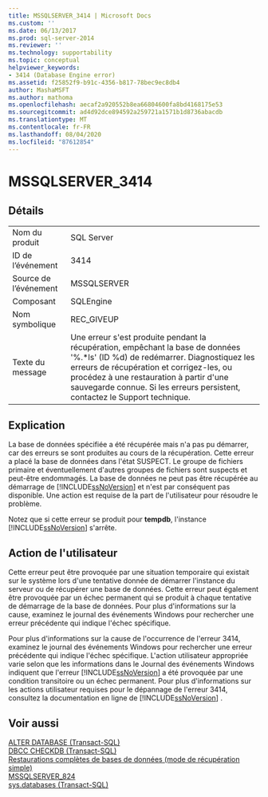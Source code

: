 ```yaml
---
title: MSSQLSERVER_3414 | Microsoft Docs
ms.custom: ''
ms.date: 06/13/2017
ms.prod: sql-server-2014
ms.reviewer: ''
ms.technology: supportability
ms.topic: conceptual
helpviewer_keywords:
- 3414 (Database Engine error)
ms.assetid: f25852f9-b91c-4356-b817-78bec9ec8db4
author: MashaMSFT
ms.author: mathoma
ms.openlocfilehash: aecaf2a920552b8ea66804600fa8bd4168175e53
ms.sourcegitcommit: ad4d92dce894592a259721a1571b1d8736abacdb
ms.translationtype: MT
ms.contentlocale: fr-FR
ms.lasthandoff: 08/04/2020
ms.locfileid: "87612854"
---
```

# <a name="mssqlserver_3414"></a>MSSQLSERVER_3414
    
## <a name="details"></a>Détails  
  
|||  
|-|-|  
|Nom du produit|SQL Server|  
|ID de l’événement|3414|  
|Source de l’événement|MSSQLSERVER|  
|Composant|SQLEngine|  
|Nom symbolique|REC_GIVEUP|  
|Texte du message|Une erreur s'est produite pendant la récupération, empêchant la base de données '%.*ls' (ID %d) de redémarrer. Diagnostiquez les erreurs de récupération et corrigez-les, ou procédez à une restauration à partir d'une sauvegarde connue. Si les erreurs persistent, contactez le Support technique.|  
  
## <a name="explanation"></a>Explication  
 La base de données spécifiée a été récupérée mais n'a pas pu démarrer, car des erreurs se sont produites au cours de la récupération. Cette erreur a placé la base de données dans l'état SUSPECT. Le groupe de fichiers primaire et éventuellement d'autres groupes de fichiers sont suspects et peut-être endommagés. La base de données ne peut pas être récupérée au démarrage de [!INCLUDE[ssNoVersion](../../includes/ssnoversion-md.md)] et n'est par conséquent pas disponible. Une action est requise de la part de l'utilisateur pour résoudre le problème.  
  
 Notez que si cette erreur se produit pour **tempdb**, l'instance [!INCLUDE[ssNoVersion](../../includes/ssnoversion-md.md)] s'arrête.  
  
## <a name="user-action"></a>Action de l'utilisateur  
 Cette erreur peut être provoquée par une situation temporaire qui existait sur le système lors d'une tentative donnée de démarrer l'instance du serveur ou de récupérer une base de données. Cette erreur peut également être provoquée par un échec permanent qui se produit à chaque tentative de démarrage de la base de données. Pour plus d'informations sur la cause, examinez le journal des événements Windows pour rechercher une erreur précédente qui indique l'échec spécifique.  
  
 Pour plus d'informations sur la cause de l'occurrence de l'erreur 3414, examinez le journal des événements Windows pour rechercher une erreur précédente qui indique l'échec spécifique. L'action utilisateur appropriée varie selon que les informations dans le Journal des événements Windows indiquent que l'erreur [!INCLUDE[ssNoVersion](../../includes/ssnoversion-md.md)] a été provoquée par une condition transitoire ou un échec permanent. Pour plus d'informations sur les actions utilisateur requises pour le dépannage de l'erreur 3414, consultez la documentation en ligne de [!INCLUDE[ssNoVersion](../../includes/ssnoversion-md.md)] .  
  
## <a name="see-also"></a>Voir aussi  
 [ALTER DATABASE &#40;Transact-SQL&#41;](/sql/t-sql/statements/alter-database-transact-sql)   
 [DBCC CHECKDB &#40;Transact-SQL&#41;](/sql/t-sql/database-console-commands/dbcc-checkdb-transact-sql)   
 [Restaurations complètes de bases de données &#40;mode de récupération simple&#41;](../backup-restore/complete-database-restores-simple-recovery-model.md)   
 [MSSQLSERVER_824](mssqlserver-824-database-engine-error.md)   
 [sys.databases &#40;Transact-SQL&#41;](/sql/relational-databases/system-catalog-views/sys-databases-transact-sql)  
  
  
